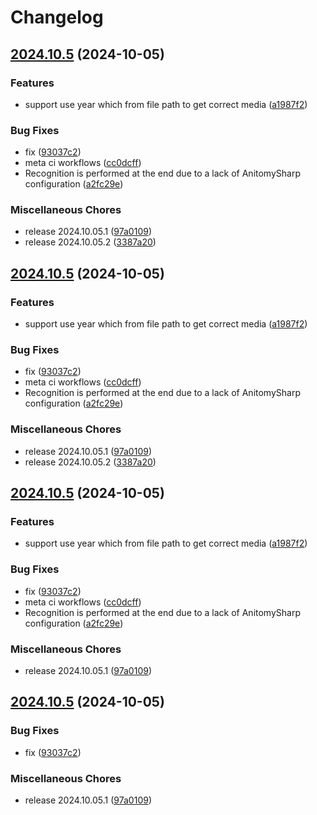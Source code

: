 # Changelog

## [2024.10.5](https://github.com/chu-shen/jellyfin-plugin-anilist-with-filter/compare/v2024.10.5...v2024.10.5) (2024-10-05)


### Features

* support use year which from file path to get correct media ([a1987f2](https://github.com/chu-shen/jellyfin-plugin-anilist-with-filter/commit/a1987f20aa4633bd1f433c8d5304c6a9a3b32c1d))


### Bug Fixes

* fix ([93037c2](https://github.com/chu-shen/jellyfin-plugin-anilist-with-filter/commit/93037c2086e012fad30f1a8379f19493e2e535df))
* meta ci workflows ([cc0dcff](https://github.com/chu-shen/jellyfin-plugin-anilist-with-filter/commit/cc0dcff5e0eff1b086004398d668da851a5b7857))
* Recognition is performed at the end due to a lack of AnitomySharp configuration ([a2fc29e](https://github.com/chu-shen/jellyfin-plugin-anilist-with-filter/commit/a2fc29ee3fc25626206926c463aa07a8d0f1dca4))


### Miscellaneous Chores

* release 2024.10.05.1 ([97a0109](https://github.com/chu-shen/jellyfin-plugin-anilist-with-filter/commit/97a0109c65fe52142a30a2471d621bbcc25dfb0d))
* release 2024.10.05.2 ([3387a20](https://github.com/chu-shen/jellyfin-plugin-anilist-with-filter/commit/3387a209cc976a44509b8fe7c333203bc15136d9))

## [2024.10.5](https://github.com/chu-shen/jellyfin-plugin-anilist-with-filter/compare/v2024.10.5...v2024.10.5) (2024-10-05)


### Features

* support use year which from file path to get correct media ([a1987f2](https://github.com/chu-shen/jellyfin-plugin-anilist-with-filter/commit/a1987f20aa4633bd1f433c8d5304c6a9a3b32c1d))


### Bug Fixes

* fix ([93037c2](https://github.com/chu-shen/jellyfin-plugin-anilist-with-filter/commit/93037c2086e012fad30f1a8379f19493e2e535df))
* meta ci workflows ([cc0dcff](https://github.com/chu-shen/jellyfin-plugin-anilist-with-filter/commit/cc0dcff5e0eff1b086004398d668da851a5b7857))
* Recognition is performed at the end due to a lack of AnitomySharp configuration ([a2fc29e](https://github.com/chu-shen/jellyfin-plugin-anilist-with-filter/commit/a2fc29ee3fc25626206926c463aa07a8d0f1dca4))


### Miscellaneous Chores

* release 2024.10.05.1 ([97a0109](https://github.com/chu-shen/jellyfin-plugin-anilist-with-filter/commit/97a0109c65fe52142a30a2471d621bbcc25dfb0d))
* release 2024.10.05.2 ([3387a20](https://github.com/chu-shen/jellyfin-plugin-anilist-with-filter/commit/3387a209cc976a44509b8fe7c333203bc15136d9))

## [2024.10.5](https://github.com/chu-shen/jellyfin-plugin-anilist-with-filter/compare/v2024.10.5...v2024.10.5) (2024-10-05)


### Features

* support use year which from file path to get correct media ([a1987f2](https://github.com/chu-shen/jellyfin-plugin-anilist-with-filter/commit/a1987f20aa4633bd1f433c8d5304c6a9a3b32c1d))


### Bug Fixes

* fix ([93037c2](https://github.com/chu-shen/jellyfin-plugin-anilist-with-filter/commit/93037c2086e012fad30f1a8379f19493e2e535df))
* meta ci workflows ([cc0dcff](https://github.com/chu-shen/jellyfin-plugin-anilist-with-filter/commit/cc0dcff5e0eff1b086004398d668da851a5b7857))
* Recognition is performed at the end due to a lack of AnitomySharp configuration ([a2fc29e](https://github.com/chu-shen/jellyfin-plugin-anilist-with-filter/commit/a2fc29ee3fc25626206926c463aa07a8d0f1dca4))


### Miscellaneous Chores

* release 2024.10.05.1 ([97a0109](https://github.com/chu-shen/jellyfin-plugin-anilist-with-filter/commit/97a0109c65fe52142a30a2471d621bbcc25dfb0d))

## [2024.10.5](https://github.com/chu-shen/jellyfin-plugin-anilist-with-filter/compare/2023.8.17...v2024.10.5) (2024-10-05)


### Bug Fixes

* fix ([93037c2](https://github.com/chu-shen/jellyfin-plugin-anilist-with-filter/commit/93037c2086e012fad30f1a8379f19493e2e535df))


### Miscellaneous Chores

* release 2024.10.05.1 ([97a0109](https://github.com/chu-shen/jellyfin-plugin-anilist-with-filter/commit/97a0109c65fe52142a30a2471d621bbcc25dfb0d))
